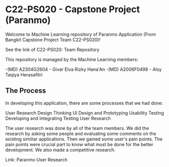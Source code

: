 # C22-PS020 - Capstone Project (Paranmo)
Welcome to Machine Learning repository of Paranmo Application (From Bangkit Capstone Project Team C22-PS020)!

See the link of C22-PS020: Team Repository

This repository is managed by the Machine Learning members:

-(MD) A2304G2604 - Givar Elva Rizky Hana'An
-(MD) A2006F0498 - Alsy Taqiya Herasafitri

## The Process
In developing this application, there are some processes that we had done:

User Research
Design Thinking
UI Design and Prototyping
Usability Testing
Developing and Integrating
Testing
User Research

The user research was done by all of the team members. We did the research by asking some people and evaluating some comments on the existing similiar applications. Then we gained some user's pain points. The pain points were crucial part to know what must be done for the better development. We also made a competitive research.

Link: Paranmo User Research
